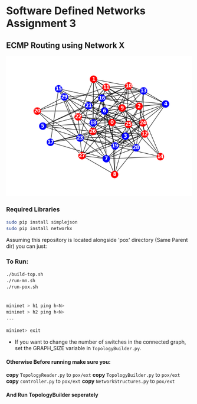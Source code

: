 # Software Defined Networks Assignment 3

## ECMP Routing using Network X

![alt text](./assets/graph.png)


### Required Libraries

```bash
sudo pip install simplejson
sudo pip install networkx
```


Assuming this repository is located alongside 'pox' directory (Same Parent dir) you can just:


### To Run:

```bash
./build-top.sh
./run-mn.sh
./run-pox.sh


mininet > h1 ping h<N>
mininet > h2 ping h<N>
...

mininet> exit
```

* If you want to change the number of switches in the connected graph, set the GRAPH_SIZE variable in `TopologyBuilder.py`.


#### Otherwise Before running make sure you:
**copy** `TopologyReader.py`      to  `pox/ext`
**copy** `TopologyBuilder.py`     to  `pox/ext`
**copy** `controller.py`          to  `pox/ext`
**copy** `NetworkStructures.py`   to  `pox/ext`

#### And Run TopologyBuilder seperately

